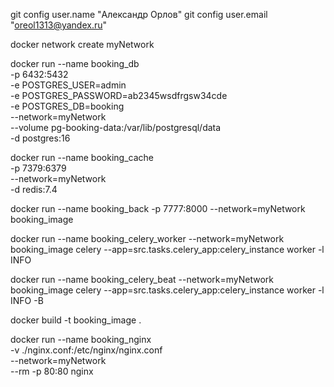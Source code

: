 git config user.name "Александр Орлов"
git config user.email "oreol1313@yandex.ru"


docker network create myNetwork

docker run --name booking_db \
    -p 6432:5432 \
    -e POSTGRES_USER=admin \
    -e POSTGRES_PASSWORD=ab2345wsdfrgsw34cde \
    -e POSTGRES_DB=booking \
    --network=myNetwork \
    --volume pg-booking-data:/var/lib/postgresql/data \
    -d postgres:16

docker run --name booking_cache \
    -p 7379:6379 \
    --network=myNetwork \
    -d redis:7.4

docker run --name booking_back
    -p 7777:8000
    --network=myNetwork
    booking_image

docker run --name booking_celery_worker
    --network=myNetwork
    booking_image
    celery --app=src.tasks.celery_app:celery_instance worker -l INFO

docker run --name booking_celery_beat
    --network=myNetwork
    booking_image
    celery --app=src.tasks.celery_app:celery_instance worker -l INFO -B

docker build -t booking_image .


docker run --name booking_nginx \
    -v ./nginx.conf:/etc/nginx/nginx.conf \
    --network=myNetwork \
    --rm -p 80:80 nginx
